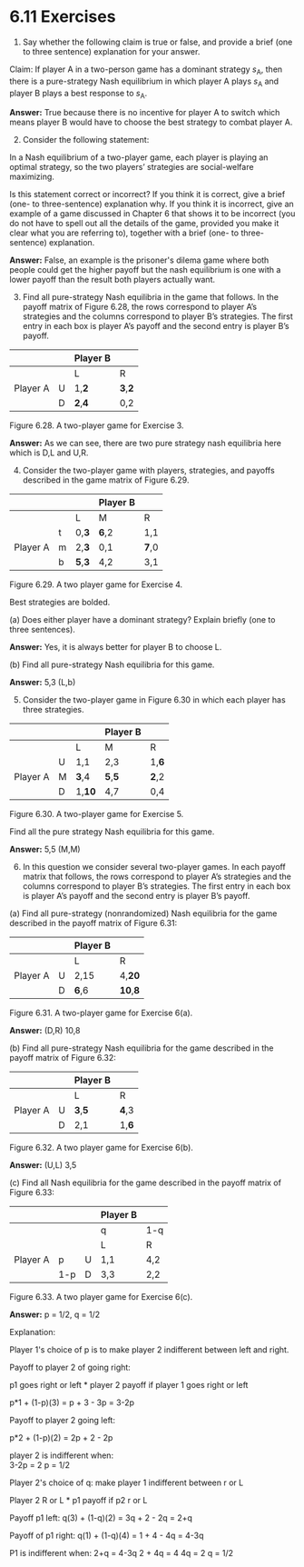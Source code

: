 # 6.11 Exercises
1. Say whether the following claim is true or false, and provide a brief (one to three sentence) explanation for your answer.

Claim: If player A in a two-person game has a dominant strategy
_s_<sub>A</sub>, then there is a pure-strategy Nash equilibrium in which player A
plays _s_<sub>A</sub> and player B plays a best response to _s_<sub>A</sub>.

**Answer:** True because there is no incentive for player A to switch which means player B would have to choose the best strategy to combat player A.

2. Consider the following statement:

In a Nash equilibrium of a two-player game, each player is playing
an optimal strategy, so the two players’ strategies are social-welfare
maximizing.

Is this statement correct or incorrect? If you think it is correct, give a brief (one- to
three-sentence) explanation why. If you think it is incorrect, give an example of a
game discussed in Chapter 6 that shows it to be incorrect (you do not have to spell
out all the details of the game, provided you make it clear what you are referring
to), together with a brief (one- to three-sentence) explanation.

**Answer:** False, an example is the prisoner's dilema game where both people could get the higher payoff but the nash equilibrium is one with a lower payoff than the result both players actually want.

3. Find all pure-strategy Nash equilibria in the game that follows. In the payoff matrix of
Figure 6.28, the rows correspond to player A’s strategies and the columns correspond
to player B’s strategies. The first entry in each box is player A’s payoff and the second
entry is player B’s payoff.

|          |   | Player B |     |
|----------|---|----------|-----|
|          |   | L        | R   |
| Player A | U | 1,**2**      | **3**,**2** |
|          | D | **2**,**4**      | 0,2 |

Figure 6.28. A two-player game for Exercise 3.

**Answer:** As we can see, there are two pure strategy nash equilibria here which is D,L and U,R. 

4. Consider the two-player game with players, strategies, and payoffs described in the
game matrix of Figure 6.29.

|          |   |     | Player B |     |
|----------|---|-----|----------|-----|
|          |   | L   | M        | R   |
|          | t | 0,**3** | **6**,2      | 1,1 |
| Player A | m | 2,**3** | 0,1      | **7**,0 |
|          | b | **5**,**3** | 4,2      | 3,1 |

Figure 6.29. A two player game for Exercise 4.

Best strategies are bolded. 

(a) Does either player have a dominant strategy? Explain briefly (one to three
sentences).  

**Answer:** Yes, it is always better for player B to choose L.

(b) Find all pure-strategy Nash equilibria for this game.

**Answer:** 5,3 (L,b)

5. Consider the two-player game in Figure 6.30 in which each player has three strategies.

|          |   |      | Player B |     |
|----------|---|------|----------|-----|
|          |   | L    | M        | R   |
|          | U | 1,1  | 2,3      | 1,**6** |
| Player A | M | **3**,4  | **5**,**5**      | **2**,2 |
|          | D | 1,**10** | 4,7      | 0,4 |

Figure 6.30. A two-player game for Exercise 5. 

Find all the pure strategy Nash equilibria for this game.

**Answer:** 5,5 (M,M)

6. In this question we consider several two-player games. In each payoff matrix that
follows, the rows correspond to player A’s strategies and the columns correspond to
player B’s strategies. The first entry in each box is player A’s payoff and the second
entry is player B’s payoff.

(a) Find all pure-strategy (nonrandomized) Nash equilibria for the game described in the payoff matrix of Figure 6.31:

|          |   | Player B |      |
|----------|---|----------|------|
|          |   | L        | R    |
| Player A | U | 2,15     | 4,**20** |
|          | D | **6**,6      | **10**,**8** |

Figure 6.31. A two-player game for Exercise 6(a).

**Answer:** (D,R) 10,8

(b) Find all pure-strategy Nash equilibria for the game described in the payoff
matrix of Figure 6.32:

|          |   | Player B |     |
|----------|---|----------|-----|
|          |   | L        | R   |
| Player A | U | **3**,**5**      | **4**,3 |
|          | D | 2,1      | 1,**6** |

Figure 6.32. A two player game for Exercise 6(b).

**Answer:** (U,L) 3,5

(c) Find all Nash equilibria for the game described in the payoff matrix of
Figure 6.33:

|          |     |   | Player B |     |
|----------|-----|---|----------|-----|
|          |     |   | q        | 1-q |
|          |     |   | L        | R   |
| Player A | p   | U | 1,1      | 4,2 |
|          | 1-p | D | 3,3      | 2,2 |

Figure 6.33. A two player game for Exercise 6(c).

**Answer:** p = 1/2, q = 1/2

Explanation: 

Player 1's choice of p is to make player 2 indifferent between left and right. 

Payoff to player 2 of going right:

p1 goes right or left  * player 2 payoff if player 1 goes right or left

p*1 + (1-p)(3) = p + 3 - 3p = 3-2p

Payoff to player 2 going left:

p*2 + (1-p)(2) = 2p + 2 - 2p

player 2 is indifferent when:  
3-2p = 2
p = 1/2

Player 2's choice of q: make player 1 indifferent between r or L

Player 2 R or L * p1 payoff if p2 r or L

Payoff p1 left:
q(3) + (1-q)(2) = 3q + 2 - 2q = 2+q

Payoff of p1 right:
q(1) + (1-q)(4) = 1 + 4 - 4q = 4-3q

P1 is indifferent when:
2+q = 4-3q
2 + 4q = 4
4q = 2
q = 1/2
